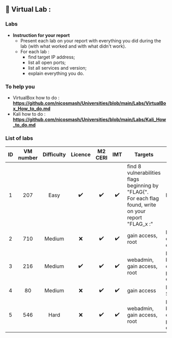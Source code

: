 ## 📢 Virtual Lab :
### Labs ###

* **Instruction for your report**
    * Present each lab on your report with everything you did during the lab (with what worked and with what didn't work).
    * For each lab :
        - find target IP address;
        - list all open ports;
        - list all services and version;
        - explain everything you do.

### To help you ###

* VirtualBox how to do : **https://github.com/nicosmash/Universities/blob/main/Labs/VirtualBox_How_to_do.md**
* Kali how to do : **https://github.com/nicosmash/Universities/blob/main/Labs/Kali_How_to_do.md**

### List of labs ###

| ID  | VM number  | Difficulty |  Licence |  M2 CERI |  IMT |  Targets |  Tags |  Link |
| :---: | :---: | :---: | :---: | :---: | :---: | ------------- | --- | --- |
| 1  | 207  | Easy  | :heavy_check_mark:  | :heavy_check_mark:  | :heavy_check_mark:  |  find 8 vulnerabilities flags beginning by "FLAG{". <br> For each flag found, write on your report "FLAG_x :"  | NA  | https://www.vulnhub.com/entry/rickdiculouslyeasy-1,207/  |
| 2  | 710  | Medium  | :x: | :heavy_check_mark:  | :heavy_check_mark:  | gain access, root  | Reconnaissance, exploit, privilege escalation  | https://www.vulnhub.com/entry/vulncms-1,710/  |
| 3  | 216  | Medium  | :heavy_check_mark:  | :heavy_check_mark:  | :heavy_check_mark:  | webadmin, gain access, root  | Reconnaissance, brute force, exploit, web, privilege escalation  | https://www.vulnhub.com/entry/basic-pentesting-1,216/  |
| 4  | 80  | Medium  | :x: | :heavy_check_mark:  | :heavy_check_mark:  | gain access  | Reconnaissance, SQLi, exploit  | https://www.vulnhub.com/entry/pentester-lab-from-sql-injection-to-shell,80/  |
| 5  | 546  | Hard  | :x: | :heavy_check_mark:  | :heavy_check_mark:  | webadmin, gain access, root  | Reconnaissance, brute force, exploit, web, privilege escalation  | https://www.vulnhub.com/entry/funbox-ctf,546/  |
